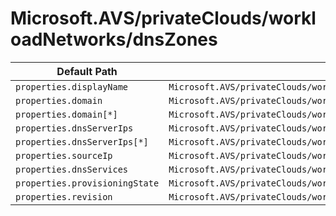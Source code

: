 # Microsoft.AVS/privateClouds/workloadNetworks/dnsZones

| Default Path | Alias |
|---|---|
| `properties.displayName` | `Microsoft.AVS/privateClouds/workloadNetworks/dnsZones/displayName` |
| `properties.domain` | `Microsoft.AVS/privateClouds/workloadNetworks/dnsZones/domain` |
| `properties.domain[*]` | `Microsoft.AVS/privateClouds/workloadNetworks/dnsZones/domain[*]` |
| `properties.dnsServerIps` | `Microsoft.AVS/privateClouds/workloadNetworks/dnsZones/dnsServerIps` |
| `properties.dnsServerIps[*]` | `Microsoft.AVS/privateClouds/workloadNetworks/dnsZones/dnsServerIps[*]` |
| `properties.sourceIp` | `Microsoft.AVS/privateClouds/workloadNetworks/dnsZones/sourceIp` |
| `properties.dnsServices` | `Microsoft.AVS/privateClouds/workloadNetworks/dnsZones/dnsServices` |
| `properties.provisioningState` | `Microsoft.AVS/privateClouds/workloadNetworks/dnsZones/provisioningState` |
| `properties.revision` | `Microsoft.AVS/privateClouds/workloadNetworks/dnsZones/revision` |

